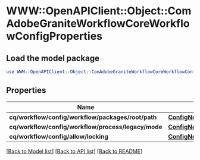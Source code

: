 # WWW::OpenAPIClient::Object::ComAdobeGraniteWorkflowCoreWorkflowConfigProperties

## Load the model package
```perl
use WWW::OpenAPIClient::Object::ComAdobeGraniteWorkflowCoreWorkflowConfigProperties;
```

## Properties
Name | Type | Description | Notes
------------ | ------------- | ------------- | -------------
**cq/workflow/config/workflow/packages/root/path** | [**ConfigNodePropertyArray**](ConfigNodePropertyArray.md) |  | [optional] 
**cq/workflow/config/workflow/process/legacy/mode** | [**ConfigNodePropertyBoolean**](ConfigNodePropertyBoolean.md) |  | [optional] 
**cq/workflow/config/allow/locking** | [**ConfigNodePropertyBoolean**](ConfigNodePropertyBoolean.md) |  | [optional] 

[[Back to Model list]](../README.md#documentation-for-models) [[Back to API list]](../README.md#documentation-for-api-endpoints) [[Back to README]](../README.md)


